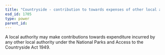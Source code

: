 ```yaml
---
title: "Countryside - contribution to towards expenses of other local authorities"
esd_id: 1705
type: power
parent_id:  
---
```


A local authority may make contributions towards expenditure incurred by any other local authority under the National Parks and Access to the Countryside Act 1949.


